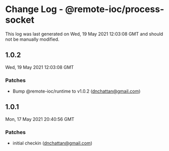 # Change Log - @remote-ioc/process-socket

This log was last generated on Wed, 19 May 2021 12:03:08 GMT and should not be manually modified.

<!-- Start content -->

## 1.0.2

Wed, 19 May 2021 12:03:08 GMT

### Patches

- Bump @remote-ioc/runtime to v1.0.2 (dnchattan@gmail.com)

## 1.0.1

Mon, 17 May 2021 20:40:56 GMT

### Patches

- initial checkin (dnchattan@gmail.com)
